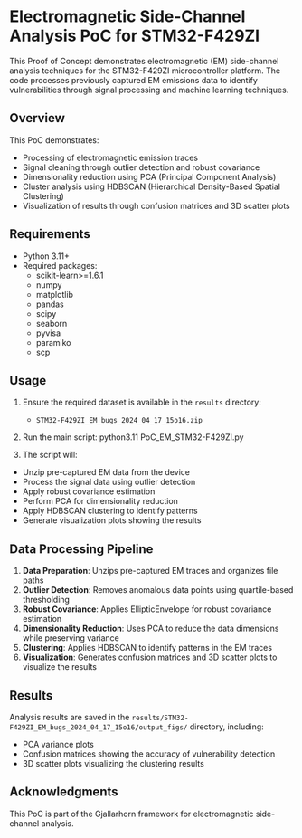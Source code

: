# Electromagnetic Side-Channel Analysis PoC for STM32-F429ZI

This Proof of Concept demonstrates electromagnetic (EM) side-channel analysis techniques for the STM32-F429ZI microcontroller platform. The code processes previously captured EM emissions data to identify vulnerabilities through signal processing and machine learning techniques.

## Overview

This PoC demonstrates:
- Processing of electromagnetic emission traces
- Signal cleaning through outlier detection and robust covariance
- Dimensionality reduction using PCA (Principal Component Analysis)
- Cluster analysis using HDBSCAN (Hierarchical Density-Based Spatial Clustering)
- Visualization of results through confusion matrices and 3D scatter plots

## Requirements

- Python 3.11+
- Required packages:
  - scikit-learn>=1.6.1
  - numpy
  - matplotlib
  - pandas
  - scipy
  - seaborn
  - pyvisa
  - paramiko
  - scp

## Usage

1. Ensure the required dataset is available in the `results` directory:
   - `STM32-F429ZI_EM_bugs_2024_04_17_15o16.zip` 

2. Run the main script:
python3.11 PoC_EM_STM32-F429ZI.py

3. The script will:
- Unzip pre-captured EM data from the device
- Process the signal data using outlier detection
- Apply robust covariance estimation
- Perform PCA for dimensionality reduction
- Apply HDBSCAN clustering to identify patterns
- Generate visualization plots showing the results

## Data Processing Pipeline

1. **Data Preparation**: Unzips pre-captured EM traces and organizes file paths
2. **Outlier Detection**: Removes anomalous data points using quartile-based thresholding
3. **Robust Covariance**: Applies EllipticEnvelope for robust covariance estimation
4. **Dimensionality Reduction**: Uses PCA to reduce the data dimensions while preserving variance
5. **Clustering**: Applies HDBSCAN to identify patterns in the EM traces
6. **Visualization**: Generates confusion matrices and 3D scatter plots to visualize the results

## Results

Analysis results are saved in the `results/STM32-F429ZI_EM_bugs_2024_04_17_15o16/output_figs/` directory, including:
- PCA variance plots
- Confusion matrices showing the accuracy of vulnerability detection
- 3D scatter plots visualizing the clustering results

## Acknowledgments

This PoC is part of the Gjallarhorn framework for electromagnetic side-channel analysis.

